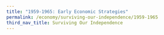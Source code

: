 ```yaml
---
title: "1959-1965: Early Economic Strategies"
permalink: /economy/surviving-our-independence/1959-1965
third_nav_title: Surviving Our Independence
---
```

